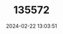 ---
title: "135572"
category: "Cottus microstomus"
draft: false
date: 2024-02-22 13:03:51
languages:
  German: ["Baltische Groppe"]
  Polish: ["Głowacz białopłetwy"]
  Ukrainian: ["Бабець малоротий"]
  Russian: ["Малоротый подкаменщик"]
  English: ["Baltic Sculpin"]
---